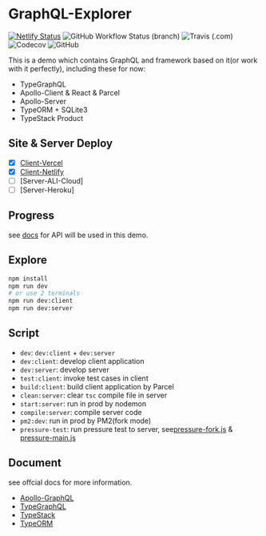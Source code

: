 # GraphQL-Explorer

[![Netlify Status](https://api.netlify.com/api/v1/badges/9b1032ca-eb12-4cfd-bfad-52da4b8b5451/deploy-status)](https://app.netlify.com/sites/linbudu-graphql-explorer/deploys)
![GitHub Workflow Status (branch)](https://img.shields.io/github/workflow/status/linbudu599/GraphQL-Explorer/GraphQL-Explorer-Client/master?label=GitHub%20Actions%20Client)
![Travis (.com)](https://img.shields.io/travis/com/linbudu599/GraphQL-Explorer?label=travis%20client)
![Codecov](https://img.shields.io/codecov/c/github/linbudu599/GraphQL-Explorer)
![GitHub](https://img.shields.io/github/license/linbudu599/GraphQL-Explorer?color=deepgreen)


This is a demo which contains GraphQL and framework based on it(or work with it perfectly), including these for now:

- TypeGraphQL
- Apollo-Client & React & Parcel
- Apollo-Server
- TypeORM + SQLite3
- TypeStack Product

## Site & Server Deploy

- [x] [Client-Vercel](https://linbudu-graphql-explorer.vercel.app/)
- [x] [Client-Netlify](linbudu-graphql-explorer.netlify.app)
- [ ] [Server-ALI-Cloud]
- [ ] [Server-Heroku]

## Progress

see [docs](docs/README.md) for API will be used in this demo.

## Explore

```bash
npm install
npm run dev
# or use 2 terminals
npm run dev:client
npm run dev:server
```

## Script

- `dev`: `dev:client` + `dev:server`
- `dev:client`: develop client application
- `dev:server`: develop server
- `test:client`: invoke test cases in client
- `build:client`: build client application by Parcel
- `clean:server`: clear `tsc` compile file in server
- `start:server`: run in prod by nodemon
- `compile:server`: compile server code
- `pm2:dev`: run in prod by PM2(fork mode)
- `pressure-test`: run pressure test to server, see[pressure-fork.js](./pt-fork.js) & [pressure-main.js](./pt-main.js)

## Document

see offcial docs for more information.

- [Apollo-GraphQL](https://www.apollographql.com/docs/)
- [TypeGraphQL](https://typegraphql.com/)
- [TypeStack](https://github.com/typestack)
- [TypeORM](https://github.com/typeorm)
